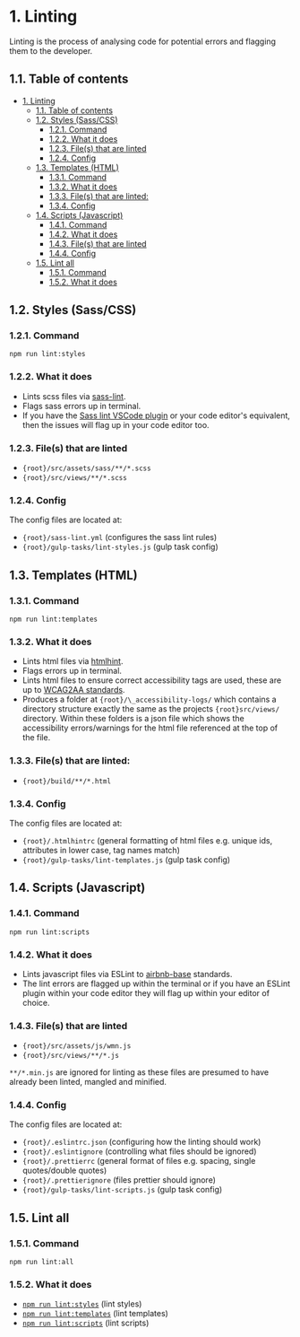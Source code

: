 # 1. Linting

Linting is the process of analysing code for potential errors and flagging them to the developer.

## 1.1. Table of contents

<!-- TOC -->

- [1. Linting](#1-linting)
  - [1.1. Table of contents](#11-table-of-contents)
  - [1.2. Styles (Sass/CSS)](#12-styles-sasscss)
    - [1.2.1. Command](#121-command)
    - [1.2.2. What it does](#122-what-it-does)
    - [1.2.3. File(s) that are linted](#123-files-that-are-linted)
    - [1.2.4. Config](#124-config)
  - [1.3. Templates (HTML)](#13-templates-html)
    - [1.3.1. Command](#131-command)
    - [1.3.2. What it does](#132-what-it-does)
    - [1.3.3. File(s) that are linted:](#133-files-that-are-linted)
    - [1.3.4. Config](#134-config)
  - [1.4. Scripts (Javascript)](#14-scripts-javascript)
    - [1.4.1. Command](#141-command)
    - [1.4.2. What it does](#142-what-it-does)
    - [1.4.3. File(s) that are linted](#143-files-that-are-linted)
    - [1.4.4. Config](#144-config)
  - [1.5. Lint all](#15-lint-all)
    - [1.5.1. Command](#151-command)
    - [1.5.2. What it does](#152-what-it-does)

<!-- /TOC -->

## 1.2. Styles (Sass/CSS)

### 1.2.1. Command

`npm run lint:styles`

### 1.2.2. What it does

- Lints scss files via [sass-lint](https://www.npmjs.com/package/sass-lint).
- Flags sass errors up in terminal.
- If you have the [Sass lint VSCode plugin](https://marketplace.visualstudio.com/items?itemName=glen-84.sass-lint) or your code editor's equivalent, then the issues will flag up in your code editor too.

### 1.2.3. File(s) that are linted

- `{root}/src/assets/sass/**/*.scss`
- `{root}/src/views/**/*.scss`

### 1.2.4. Config

The config files are located at:

- `{root}/sass-lint.yml` (configures the sass lint rules)
- `{root}/gulp-tasks/lint-styles.js` (gulp task config)

## 1.3. Templates (HTML)

### 1.3.1. Command

`npm run lint:templates`

### 1.3.2. What it does

- Lints html files via [htmlhint](https://www.npmjs.com/package/gulp-htmlhint).
- Flags errors up in terminal.
- Lints html files to ensure correct accessibility tags are used, these are up to [WCAG2AA standards](https://www.w3.org/WAI/GL/WCAG20/).
- Produces a folder at `{root}/\_accessibility-logs/` which contains a directory structure exactly the same as the projects `{root}src/views/` directory. Within these folders is a json file which shows the accessibility errors/warnings for the html file referenced at the top of the file.

### 1.3.3. File(s) that are linted:

- `{root}/build/**/*.html`

### 1.3.4. Config

The config files are located at:

- `{root}/.htmlhintrc` (general formatting of html files e.g. unique ids, attributes in lower case, tag names match)
- `{root}/gulp-tasks/lint-templates.js` (gulp task config)

## 1.4. Scripts (Javascript)

### 1.4.1. Command

`npm run lint:scripts`

### 1.4.2. What it does

- Lints javascript files via ESLint to [airbnb-base](https://github.com/airbnb/javascript/tree/master/packages/eslint-config-airbnb-base) standards.
- The lint errors are flagged up within the terminal or if you have an ESLint plugin within your code editor they will flag up within your editor of choice.

### 1.4.3. File(s) that are linted

- `{root}/src/assets/js/wmn.js`
- `{root}/src/views/**/*.js`

`**/*.min.js` are ignored for linting as these files are presumed to have already been linted, mangled and minified.

### 1.4.4. Config

The config files are located at:

- `{root}/.eslintrc.json` (configuring how the linting should work)
- `{root}/.eslintignore` (controlling what files should be ignored)
- `{root}/.prettierrc` (general format of files e.g. spacing, single quotes/double quotes)
- `{root}/.prettierignore` (files prettier should ignore)
- `{root}/gulp-tasks/lint-scripts.js` (gulp task config)

## 1.5. Lint all

### 1.5.1. Command

`npm run lint:all`

### 1.5.2. What it does

- [`npm run lint:styles`](#12-styles-sasscss) (lint styles)
- [`npm run lint:templates`](#13-templates-html) (lint templates)
- [`npm run lint:scripts`](#14-scripts-javascript) (lint scripts)
